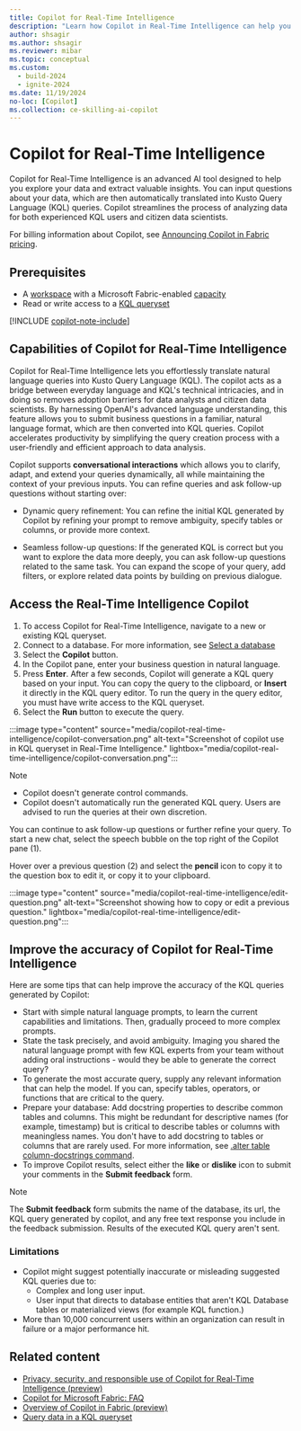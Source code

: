 ```yaml
---
title: Copilot for Real-Time Intelligence
description: "Learn how Copilot in Real-Time Intelligence can help you explore your data and extract valuable insights."
author: shsagir
ms.author: shsagir
ms.reviewer: mibar
ms.topic: conceptual
ms.custom:
  - build-2024
  - ignite-2024
ms.date: 11/19/2024
no-loc: [Copilot]
ms.collection: ce-skilling-ai-copilot
---
```

# Copilot for Real-Time Intelligence

Copilot for Real-Time Intelligence is an advanced AI tool designed to help you explore your data and extract valuable insights. You can input questions about your data, which are then automatically translated into Kusto Query Language (KQL) queries. Copilot streamlines the process of analyzing data for both experienced KQL users and citizen data scientists.

For billing information about Copilot, see [Announcing Copilot in Fabric pricing](https://blog.fabric.microsoft.com/en-us/blog/announcing-fabric-copilot-pricing-2/).

## Prerequisites

* A [workspace](../get-started/create-workspaces.md) with a Microsoft Fabric-enabled [capacity](../enterprise/licenses.md#capacity)
* Read or write access to a [KQL queryset](../real-time-analytics/create-query-set.md)

[!INCLUDE [copilot-note-include](../includes/copilot-note-include.md)]

## Capabilities of Copilot for Real-Time Intelligence

Copilot for Real-Time Intelligence lets you effortlessly translate natural language queries into Kusto Query Language (KQL). The copilot acts as a bridge between everyday language and KQL's technical intricacies, and in doing so removes adoption barriers for data analysts and citizen data scientists. By harnessing OpenAI's advanced language understanding, this feature allows you to submit business questions in a familiar, natural language format, which are then converted into KQL queries. Copilot accelerates productivity by simplifying the query creation process with a user-friendly and efficient approach to data analysis.

Copilot supports **conversational interactions** which allows you to clarify, adapt, and extend your queries dynamically, all while maintaining the context of your previous inputs.  You can refine queries and ask follow-up questions without starting over:

* Dynamic query refinement: You can refine the initial KQL generated by Copilot by refining your prompt to remove ambiguity, specify tables or columns, or provide more context.

* Seamless follow-up questions: If the generated KQL is correct but you want to explore the data more deeply, you can ask follow-up questions related to the same task. You can expand the scope of your query, add filters, or explore related data points by building on previous dialogue.

## Access the Real-Time Intelligence Copilot

1. To access Copilot for Real-Time Intelligence, navigate to a new or existing KQL queryset.
1. Connect to a database. For more information, see [Select a database](../real-time-analytics/kusto-query-set.md#select-a-database)
1. Select the **Copilot** button.
1. In the Copilot pane, enter your business question in natural language.
1. Press **Enter**.
    After a few seconds, Copilot will generate a KQL query based on your input. You can copy the query to the clipboard, or **Insert** it directly in the KQL query editor. To run the query in the query editor, you must have write access to the KQL queryset.
1. Select the **Run** button to execute the query.

:::image type="content" source="media/copilot-real-time-intelligence/copilot-conversation.png" alt-text="Screenshot of copilot use in KQL queryset in Real-Time Intelligence." lightbox="media/copilot-real-time-intelligence/copilot-conversation.png":::

> [!NOTE]
>* Copilot doesn't generate control commands.
>* Copilot doesn't automatically run the generated KQL query. Users are advised to run the queries at their own discretion.

You can continue to ask follow-up questions or further refine your query. To start a new chat, select the speech bubble on the top right of the Copilot pane (1).

Hover over a previous question (2) and select the **pencil** icon to copy it to the question box to edit it, or copy it to your clipboard.

:::image type="content" source="media/copilot-real-time-intelligence/edit-question.png" alt-text="Screenshot showing how to copy or edit a previous question." lightbox="media/copilot-real-time-intelligence/edit-question.png":::

## Improve the accuracy of Copilot for Real-Time Intelligence

Here are some tips that can help improve the accuracy of the KQL queries generated by Copilot:

* Start with simple natural language prompts, to learn the current capabilities and limitations. Then, gradually proceed to more complex prompts.
* State the task precisely, and avoid ambiguity. Imaging you shared the natural language prompt with few KQL experts from your team without adding oral instructions - would they be able to generate the correct query?
* To generate the most accurate query, supply any relevant information that can help the model. If you can, specify tables, operators, or functions that are critical to the query.
* Prepare your database:
    Add docstring properties to describe common tables and columns. This might be redundant for descriptive names (for example, timestamp) but is critical to describe tables or columns with meaningless names. You don't have to add docstring to tables or columns that are rarely used. For more information, see [.alter table column-docstrings command](/azure/data-explorer/kusto/management/alter-column-docstrings?context=/fabric/context/context-rta&pivots=fabric).
* To improve Copilot results, select either the **like** or **dislike** icon to submit your comments in the **Submit feedback** form.

> [!NOTE]
> The **Submit feedback** form submits the name of the database, its url, the KQL query generated by copilot, and any free text response you include in the feedback submission. Results of the executed KQL query aren't sent.

### Limitations

* Copilot might suggest potentially inaccurate or misleading suggested KQL queries due to:
  * Complex and long user input.
  * User input that directs to database entities that aren't KQL Database tables or materialized views (for example KQL function.)
* More than 10,000 concurrent users within an organization can result in failure or a major performance hit.

## Related content

* [Privacy, security, and responsible use of Copilot for Real-Time Intelligence (preview)](../fundamentals/copilot-real-time-analytics-privacy-security.md)
* [Copilot for Microsoft Fabric: FAQ](copilot-faq-fabric.yml)
* [Overview of Copilot in Fabric (preview)](copilot-fabric-overview.md)
* [Query data in a KQL queryset](../real-time-analytics/kusto-query-set.md)
